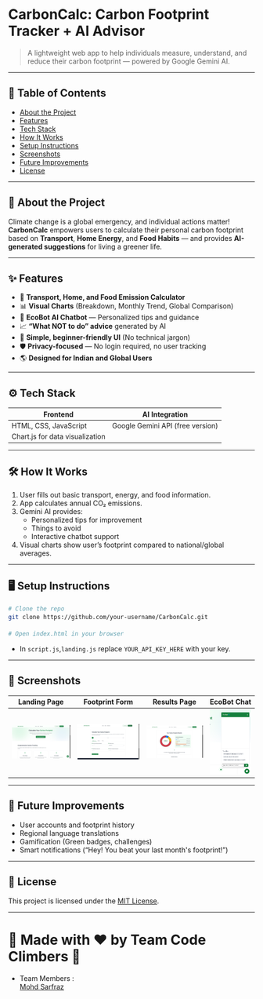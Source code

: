 
# CarbonCalc: Carbon Footprint Tracker + AI Advisor

> A lightweight web app to help individuals measure, understand, and reduce their carbon footprint — powered by Google Gemini AI.

---

## 📜 Table of Contents
- [About the Project](#about-the-project)
- [Features](#features)
- [Tech Stack](#tech-stack)
- [How It Works](#how-it-works)
- [Setup Instructions](#setup-instructions)
- [Screenshots](#screenshots)
- [Future Improvements](#future-improvements)
- [License](#license)

---

## 📖 About the Project

Climate change is a global emergency, and individual actions matter!  
**CarbonCalc** empowers users to calculate their personal carbon footprint based on **Transport**, **Home Energy**, and **Food Habits** — and provides **AI-generated suggestions** for living a greener life.

---

## ✨ Features

- 🚗 **Transport, Home, and Food Emission Calculator**  
- 📊 **Visual Charts** (Breakdown, Monthly Trend, Global Comparison)
- 🤖 **EcoBot AI Chatbot** — Personalized tips and guidance
- 📈 **“What NOT to do” advice** generated by AI
- 🧠 **Simple, beginner-friendly UI** (No technical jargon)
- 🛡️ **Privacy-focused** — No login required, no user tracking
- 🌎 **Designed for Indian and Global Users**


---

## ⚙️ Tech Stack

| Frontend | AI Integration |
|-----------|----------------|
| HTML, CSS, JavaScript | Google Gemini API (free version) |
| Chart.js for data visualization | | |

---

## 🛠️ How It Works

1. User fills out basic transport, energy, and food information.
2. App calculates annual CO₂ emissions.
3. Gemini AI provides:
   - Personalized tips for improvement
   - Things to avoid
   - Interactive chatbot support
4. Visual charts show user’s footprint compared to national/global averages.

---

## 🖥️ Setup Instructions

```bash
# Clone the repo
git clone https://github.com/your-username/CarbonCalc.git

# Open index.html in your browser
```

- In `script.js`,`landing.js` replace `YOUR_API_KEY_HERE` with your key.

---

## 📸 Screenshots

| Landing Page | Footprint Form | Results Page | EcoBot Chat |
|--------------|----------------|--------------|-------------|
| ![Landing](screenshots/landing.png) | ![Form](screenshots/form.png) | ![Results](screenshots/results.png) | ![Chatbot](screenshots/chatbot.png) |



---

## 🌱 Future Improvements

- User accounts and footprint history
- Regional language translations
- Gamification (Green badges, challenges)
- Smart notifications (“Hey! You beat your last month's footprint!”)

---

## 📄 License

This project is licensed under the [MIT License](LICENSE).

---

# 🌟 Made with ❤️ by Team Code Climbers 🌟
- Team Members : \
[Mohd Sarfraz](https://github.com/mohdsarfraz08)
